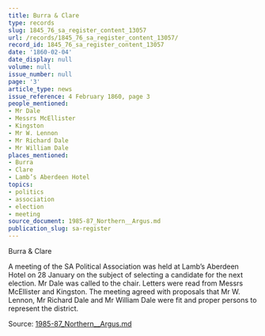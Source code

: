 ```yaml
---
title: Burra & Clare
type: records
slug: 1845_76_sa_register_content_13057
url: /records/1845_76_sa_register_content_13057/
record_id: 1845_76_sa_register_content_13057
date: '1860-02-04'
date_display: null
volume: null
issue_number: null
page: '3'
article_type: news
issue_reference: 4 February 1860, page 3
people_mentioned:
- Mr Dale
- Messrs McEllister
- Kingston
- Mr W. Lennon
- Mr Richard Dale
- Mr William Dale
places_mentioned:
- Burra
- Clare
- Lamb’s Aberdeen Hotel
topics:
- politics
- association
- election
- meeting
source_document: 1985-87_Northern__Argus.md
publication_slug: sa-register
---
```


Burra & Clare

A meeting of the SA Political Association was held at Lamb’s Aberdeen Hotel on 28 January on the subject of selecting a candidate for the next election.  Mr Dale was called to the chair.  Letters were read from Messrs McEllister and Kingston.  The meeting agreed with proposals that Mr W. Lennon, Mr Richard Dale and Mr William Dale were fit and proper persons to represent the district.

Source: [1985-87_Northern__Argus.md](/downloads/markdown/1985-87_Northern__Argus.md)
